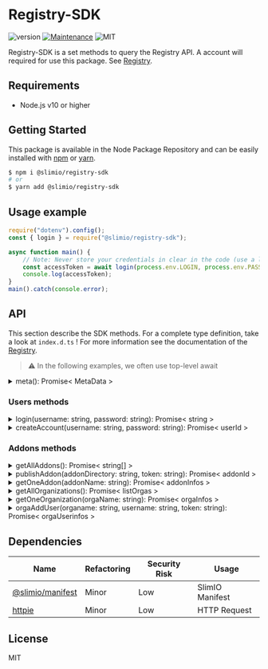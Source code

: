 # Registry-SDK
![version](https://img.shields.io/badge/version-0.1.0-blue.svg)
[![Maintenance](https://img.shields.io/badge/Maintained%3F-yes-green.svg)](https://github.com/SlimIO/is/commit-activity)
![MIT](https://img.shields.io/github/license/mashape/apistatus.svg)

Registry-SDK is a set methods to query the Registry API. A account will required for use this package. See [Registry](https://github.com/SlimIO/Registry).

## Requirements
- Node.js v10 or higher

## Getting Started

This package is available in the Node Package Repository and can be easily installed with [npm](https://docs.npmjs.com/getting-started/what-is-npm) or [yarn](https://yarnpkg.com).

```bash
$ npm i @slimio/registry-sdk
# or
$ yarn add @slimio/registry-sdk
```

## Usage example
```js
require("dotenv").config();
const { login } = require("@slimio/registry-sdk");

async function main() {
    // Note: Never store your credentials in clear in the code (use a local .env file).
    const accessToken = await login(process.env.LOGIN, process.env.PASSWORD);
    console.log(accessToken);
}
main().catch(console.error);
```

## API
This section describe the SDK methods. For a complete type definition, take a look at `index.d.ts` !
For more information see the documentation of the [Registry](https://github.com/SlimIO/Registry).

> ⚠️ In the following examples, we often use top-level await


<details><summary>meta(): Promise< MetaData ></summary>
<br />

Return the registry metadata. For the moment only the **uptime** property is available.

```js
const { meta } = require("@slimio/registry-sdk");

const { uptime } = await meta();
console.log(uptime);
```
</details>

### Users methods

<details><summary>login(username: string, password: string): Promise< string ></summary>
<br />

Authenticate a user and get an AccessToken string. This token will be required as argument by some of the other SDK methods.

```js
require("dotenv").config();
const { login } = require("@slimio/registry-sdk");

async function main() {
    // Note: Never store your credentials in clear in the code (use a local .env file).
    const accessToken = await login(process.env.LOGIN, process.env.PASSWORD);
    console.log("Your access token: ", accessToken);
}
main().catch(console.error);
```
</details>

<details><summary>createAccount(username: string, password: string): Promise< userId ></summary>
<br />

Create a new user with a new ID.
```js
const { createAccount } = require("@slimio/registry-sdk");

const { userId } = createAccount("newUsername", "newPassword");

// Return a new ID
console.log(userId);
```
</details>

### Addons methods

<details><summary>getAllAddons(): Promise< string[] ></summary>
<br />

Get all available addons on the requested registry. This method return an Array of string containing addons names.
```js
const { getAllAddons } = require("@slimio/registry-sdk");

const addons = await getAllAddons();
console.log(addons);
```
</details>

<details><summary>publishAddon(addonDirectory: string, token: string): Promise< addonId ></summary>
<br />

Create or update an Addon release. This endpoint require an AccessToken.

>⚠️ publishAddon() to need that your main directory must contain package.json and slimio.toml files !

```js
// Example :

const { login, publishAddon } = require("@slimio/registry-sdk");

const myToken = await login("admin", "admin147");
const { addonId } = await publishAddon(__dirname, myToken);

// Return the Id of the new addon
console.log(addonId);
```
</details>

<details><summary>getOneAddon(addonName: string): Promise< addonInfos ></summary>
<br />

Get a given addon by his name.
```js
const { getOneAddon } = require("@slimio/registry-sdk");

// Example
const { description, updateAt } = await getOneAddon("memory");

console.log(description, updateAt);
```

This method return an object with all addon's informations. See [Registry](https://github.com/SlimIO/Registry) for more details.
</details>

<details><summary>getAllOrganizations(): Promise< listOrgas ></summary>
<br />

Get all organisations.

```js
const { getAllOrganizations } = require("@slimio/registry-sdk");

// Example
const organisations = await getAllOrganizations();

// List organisations
console.log(Object.keys(organisations));
```

This method returns an object where each key represents an organization.
</details>

<details><summary>getOneOrganization(orgaName: string): Promise< orgaInfos ></summary>
<br />

Get an organisation by his name.

```js
const { getOneOrganization } = require("@slimio/registry-sdk");

// Example
const { users } = await getOneOrganization("SlimIO");

    console.log("This organisation contains the following users :");
    for (const user of users) {
        console.log(`- ${user.username}`);
    }
}
```

This method return an object with all organisation's informations. See [Registry](https://github.com/SlimIO/Registry) for more details.
</details>

<details><summary>orgaAddUser(organame: string, username: string, token: string): Promise< orgaUserinfos ></summary>
<br />

Add a user to an organisation. This endpoint require an AccessToken.

```js
const { users, login, orgaAddUser } = require("@slimio/registry-sdk");

// (!) If the user doesn't exist on the Registry
await createAccount("newUsername", "newPassword");

const myToken = await login("myUsername", "myPassword");
const { createdAt, userId } = await orgaAddUser("orgaName", "newUsername", myToken);

console.log(createdAt, userId);
```
>⚠️ Only Organisation owner can use this method.

This method return an object with the registration informations.

</details>

## Dependencies

|Name|Refactoring|Security Risk|Usage|
|---|---|---|---|
|[@slimio/manifest](https://github.com/SlimIO/Manifester#readme)|Minor|Low|SlimIO Manifest|
|[httpie](https://github.com/lukeed/httpie#readme)|Minor|Low|HTTP Request|

## License
MIT

